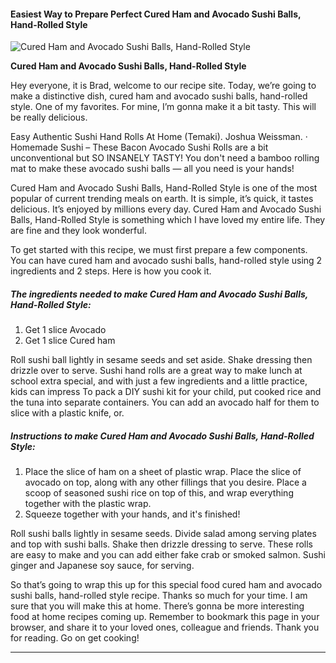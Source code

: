             

#### Easiest Way to Prepare Perfect Cured Ham and Avocado Sushi Balls, Hand-Rolled Style

![Cured Ham and Avocado Sushi Balls, Hand-Rolled Style](https://img-global.cpcdn.com/recipes/4601428384415744/751x532cq70/cured-ham-and-avocado-sushi-balls-hand-rolled-style-recipe-main-photo.jpg)

**Cured Ham and Avocado Sushi Balls, Hand-Rolled Style**

Hey everyone, it is Brad, welcome to our recipe site. Today, we’re going to make a distinctive dish, cured ham and avocado sushi balls, hand-rolled style. One of my favorites. For mine, I’m gonna make it a bit tasty. This will be really delicious.

Easy Authentic Sushi Hand Rolls At Home (Temaki). Joshua Weissman. · Homemade Sushi – These Bacon Avocado Sushi Rolls are a bit unconventional but SO INSANELY TASTY! You don't need a bamboo rolling mat to make these avocado sushi balls — all you need is your hands!

Cured Ham and Avocado Sushi Balls, Hand-Rolled Style is one of the most popular of current trending meals on earth. It is simple, it’s quick, it tastes delicious. It’s enjoyed by millions every day. Cured Ham and Avocado Sushi Balls, Hand-Rolled Style is something which I have loved my entire life. They are fine and they look wonderful.

To get started with this recipe, we must first prepare a few components. You can have cured ham and avocado sushi balls, hand-rolled style using 2 ingredients and 2 steps. Here is how you cook it.

##### The ingredients needed to make Cured Ham and Avocado Sushi Balls, Hand-Rolled Style:

1.  Get 1 slice Avocado
2.  Get 1 slice Cured ham

Roll sushi ball lightly in sesame seeds and set aside. Shake dressing then drizzle over to serve. Sushi hand rolls are a great way to make lunch at school extra special, and with just a few ingredients and a little practice, kids can impress To pack a DIY sushi kit for your child, put cooked rice and the tuna into separate containers. You can add an avocado half for them to slice with a plastic knife, or.

##### Instructions to make Cured Ham and Avocado Sushi Balls, Hand-Rolled Style:

1.  Place the slice of ham on a sheet of plastic wrap. Place the slice of avocado on top, along with any other fillings that you desire. Place a scoop of seasoned sushi rice on top of this, and wrap everything together with the plastic wrap.
2.  Squeeze together with your hands, and it's finished!

Roll sushi balls lightly in sesame seeds. Divide salad among serving plates and top with sushi balls. Shake then drizzle dressing to serve. These rolls are easy to make and you can add either fake crab or smoked salmon. Sushi ginger and Japanese soy sauce, for serving.

So that’s going to wrap this up for this special food cured ham and avocado sushi balls, hand-rolled style recipe. Thanks so much for your time. I am sure that you will make this at home. There’s gonna be more interesting food at home recipes coming up. Remember to bookmark this page in your browser, and share it to your loved ones, colleague and friends. Thank you for reading. Go on get cooking!

* * *